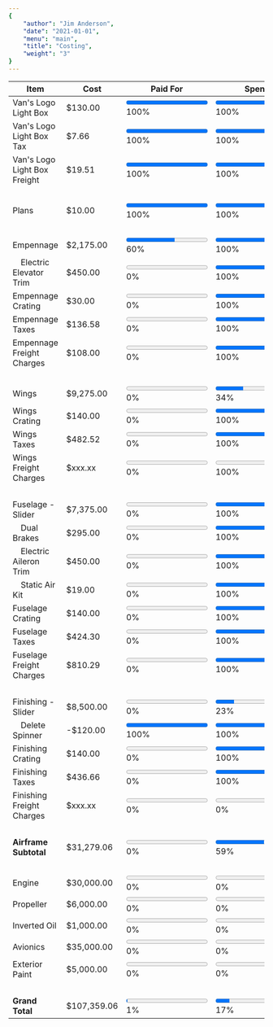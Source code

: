 ```yaml
---
{
	"author": "Jim Anderson",
	"date": "2021-01-01",
	"menu": "main",
	"title": "Costing",
	"weight": "3"
}
---
```


Item                          | Cost        | Paid For                                                              | Spent                                                                   | Built
------------------------------|-------------|-----------------------------------------------------------------------|-------------------------------------------------------------------------|------
Van's Logo Light Box          | $130.00     | <progress id="0Light" value="130" max="130"></progress> 100%          | <progress id="1Light" value="130" max="130"></progress> 100%            | <progress id="2Light" value="130" max="130"></progress> 100%
Van's Logo Light Box Tax      | $7.66       | <progress id="0LightTax" value="8" max="8"></progress> 100%           | <progress id="1LightTax" value="8" max="8"></progress> 100%             | <progress id="2LightTax" value="8" max="8"></progress> 100%
Van's Logo Light Box Freight  | $19.51      | <progress id="0LightFreight" value="20" max="20"></progress> 100%     | <progress id="1LightFreight" value="20" max="20"></progress> 100%       | <progress id="2LightFreight" value="20" max="20"></progress> 100%
&nbsp;|&nbsp;|&nbsp;|&nbsp;|&nbsp;
Plans                         | $10.00      | <progress id="0Plans" value="10" max="10"></progress> 100%            | <progress id="1Plans" value="10" max="10"></progress> 100%              | <progress id="2Plans" value="10" max="10"></progress> 100%
&nbsp;|&nbsp;|&nbsp;|&nbsp;|&nbsp;
Empennage                     | $2,175.00   | <progress id="0Empennage" value="1300" max="2175"></progress> 60%     | <progress id="1Empennage" value="2175" max="2175"></progress> 100%      | <progress id="2Empennage" value="0" max="2175"></progress> 0%
&emsp;Electric Elevator Trim  | $450.00     | <progress id="0EmpennageTrim" value="0" max="450"></progress> 0%      | <progress id="1EmpennageTrim" value="450" max="450"></progress> 100%    | <progress id="2EmpennageTrim" value="0" max="450"></progress> 0%
Empennage Crating             | $30.00      | <progress id="0EmpennageCrate" value="0" max="30"></progress> 0%      | <progress id="1EmpennageCrate" value="30" max="30"></progress> 100%     | <progress id="2EmpennageCrate" value="0" max="30"></progress> 0%
Empennage Taxes               | $136.58     | <progress id="0EmpennageTaxes" value="0" max="137"></progress> 0%     | <progress id="1EmpennageTaxes" value="137" max="137"></progress> 100%   | <progress id="2EmpennageTaxes" value="137" max="137"></progress> 100%
Empennage Freight Charges     | $108.00     | <progress id="0EmpennageFreight" value="0" max="108"></progress> 0%   | <progress id="1EmpennageFreight" value="108" max="108"></progress> 100% | <progress id="2EmpennageFreight" value="108" max="108"></progress> 100%
&nbsp;|&nbsp;|&nbsp;|&nbsp;|&nbsp;
Wings                         | $9,275.00   | <progress id="0Wings" value="0" max="9275"></progress> 0%             | <progress id="1Wings" value="3177" max="9275"></progress> 34%           | <progress id="2Wings" value="0" max="9275"></progress> 0%
Wings Crating                 | $140.00     | <progress id="0WingsCrate" value="0" max="140"></progress> 0%         | <progress id="1WingsCrate" value="140" max="140"></progress> 100%       | <progress id="2WingsCrate" value="0" max="140"></progress> 0%
Wings Taxes                   | $482.52     | <progress id="0WingsTaxes" value="0" max="483"></progress> 0%         | <progress id="1WingsTaxes" value="483" max="483"></progress> 100%       | <progress id="2WingsTaxes" value="0" max="483"></progress> 0%
Wings Freight Charges         | $xxx.xx     | <progress id="0WingsTaxes" value="0" max="0"></progress> 0%           | <progress id="1WingsFreight" value="0" max="0"></progress> 100%         | <progress id="2WingsFreight" value="0" max="0"></progress> 0%
&nbsp;|&nbsp;|&nbsp;|&nbsp;|&nbsp;
Fuselage - Slider             | $7,375.00   | <progress id="0Fuselage" value="0" max="7375"></progress> 0%          | <progress id="1Fuselage" value="7375" max="7375"></progress> 100%       | <progress id="2Fuselage" value="0" max="7375"></progress> 0%
&emsp;Dual Brakes             | $295.00     | <progress id="0FuselageBrakes" value="0" max="295"></progress> 0%     | <progress id="1FuselageBrakes" value="295" max="295"></progress> 100%   | <progress id="2FuselageBrakes" value="0" max="295"></progress> 0%
&emsp;Electric Aileron Trim   | $450.00     | <progress id="0FuselageTrim" value="0" max="450"></progress> 0%       | <progress id="1FuselageTrim" value="450" max="450"></progress> 100%     | <progress id="2FuselageTrim" value="0" max="450"></progress> 0%
&emsp;Static Air Kit          | $19.00      | <progress id="0FuselageStatic" value="0" max="19"></progress> 0%      | <progress id="1FuselageStatic" value="19" max="19"></progress> 100%     | <progress id="2FuselageStatic" value="0" max="19"></progress> 0%
Fuselage Crating              | $140.00     | <progress id="0FuselageCrate" value="0" max="140"></progress> 0%      | <progress id="1FuselageCrate" value="140" max="140"></progress> 100%    | <progress id="2FuselageCrate" value="0" max="140"></progress> 0%
Fuselage Taxes                | $424.30     | <progress id="0FuselageTaxes" value="0" max="425"></progress> 0%      | <progress id="1FuselageTaxes" value="425" max="425"></progress> 100%    | <progress id="2FuselageTaxes" value="425" max="425"></progress> 100%
Fuselage Freight Charges      | $810.29     | <progress id="0FuselageFreight" value="0" max="810"></progress> 0%    | <progress id="1FuselageFreight" value="810" max="810"></progress> 100%  | <progress id="2FuselageFreight" value="810" max="810"></progress> 100%
&nbsp;|&nbsp;|&nbsp;|&nbsp;|&nbsp;
Finishing - Slider            | $8,500.00   | <progress id="0Finishing" value="0" max="8380"></progress> 0%         | <progress id="1Finishing" value="1923" max="8380"></progress> 23%       | <progress id="2Finishing" value="0" max="8380"></progress> 0%
&emsp;Delete Spinner          | -$120.00    | <progress id="0FinishingSpin" value="120" max="120"></progress> 100%  | <progress id="1FinishingSpin" value="120" max="120"></progress> 100%    | <progress id="2FinishingSpin" value="0" max="120"></progress> 0%
Finishing Crating             | $140.00     | <progress id="0FinishingCrate" value="0" max="140"></progress> 0%     | <progress id="1FinishingCrate" value="140" max="140"></progress> 100%   | <progress id="2FinishingCrate" value="0" max="140"></progress> 0%
Finishing Taxes               | $436.66     | <progress id="0FinishingTaxes" value="0" max="437"></progress> 0%     | <progress id="1FinishingTaxes" value="437" max="437"></progress> 100%   | <progress id="2FinishingTaxes" value="0" max="437"></progress> 0%
Finishing Freight Charges     | $xxx.xx     | <progress id="0FinishingFreight" value="0" max="0"></progress> 0%     | <progress id="1FinishingFreight" value="0" max="0"></progress> 0%       | <progress id="2FinishingFreight" value="0" max="0"></progress> 0%
&nbsp;|&nbsp;|&nbsp;|&nbsp;|&nbsp;
**Airframe Subtotal**         | $31,279.06  | <progress id="0Subtotal" value="10" max="31279"></progress> 0%        | <progress id="1Subtotal" value="18594" max="31279"></progress> 59%      | <progress id="2Subtotal" value="0" max="31279"></progress> 0%
&nbsp;|&nbsp;|&nbsp;|&nbsp;|&nbsp;
Engine                        | $30,000.00  | <progress id="0Engine" value="0" max="30000"></progress> 0%           | <progress id="1Engine" value="0" max="30000"></progress> 0%             | <progress id="2Engine" value="0" max="30000"></progress> 0%
Propeller                     | $6,000.00   | <progress id="0Propeller" value="0" max="6000"></progress> 0%         | <progress id="1Propeller" value="0" max="6000"></progress> 0%           | <progress id="2Propeller" value="0" max="6000"></progress> 0%
Inverted Oil                  | $1,000.00   | <progress id="0Inverted" value="0" max="1000"></progress> 0%          | <progress id="1Inverted" value="0" max="1000"></progress> 0%            | <progress id="2Inverted" value="0" max="1000"></progress> 0%
Avionics                      | $35,000.00  | <progress id="0Avionics" value="0" max="35000"></progress> 0%         | <progress id="1Avionics" value="0" max="35000"></progress> 0%           | <progress id="2Avionics" value="0" max="35000"></progress> 0%
Exterior Paint                | $5,000.00   | <progress id="0Paint" value="0" max="5000"></progress> 0%             | <progress id="1Paint" value="0" max="5000"></progress> 0%               | <progress id="2Paint" value="0" max="5000"></progress> 0%
&nbsp;|&nbsp;|&nbsp;|&nbsp;|&nbsp;
**Grand Total**               | $107,359.06 | <progress id="0Total" value="1468" max="108437"></progress> 1%        | <progress id="1Total" value="18752" max="108437"></progress> 17%        | <progress id="2Total" value="1648" max="108437"></progress> 2%
